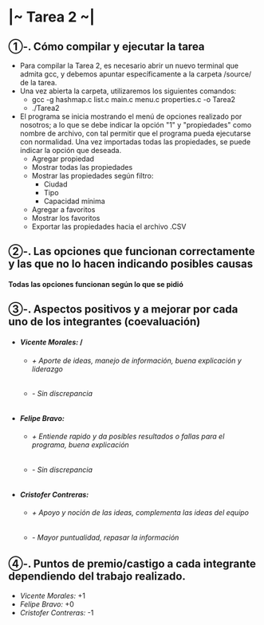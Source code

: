 #     **|~ Tarea 2 ~|**

## ①-. Cómo compilar y ejecutar la tarea
* Para compilar la Tarea 2, es necesario abrir un nuevo terminal que admita gcc, y debemos apuntar específicamente a la carpeta /source/ de la tarea.
* Una vez abierta la carpeta, utilizaremos los siguientes comandos:
  * gcc -g hashmap.c list.c main.c menu.c properties.c -o Tarea2
  * ./Tarea2
* El programa se inicia mostrando el menú de opciones realizado por nosotros; a lo que se debe indicar la opción "1" y "propiedades" como nombre de archivo, con tal permitir que el programa pueda ejecutarse con normalidad. Una vez importadas todas las propiedades, se puede indicar la opción que deseada.
  * Agregar propiedad
  * Mostrar todas las propiedades
  * Mostrar las propiedades según filtro:
    * Ciudad
    * Tipo
    * Capacidad mínima
  * Agregar a favoritos
  * Mostrar los favoritos
  * Exportar las propiedades hacia el archivo .CSV

## ②-. Las opciones que funcionan correctamente y las que no lo hacen indicando posibles causas
#### Todas las opciones funcionan según lo que se pidió
## ③-. Aspectos positivos y a mejorar por cada uno de los integrantes (coevaluación)
* ####  *Vicente Morales:* /
  * ###### + Aporte de ideas, manejo de información, buena explicación y liderazgo
  * ###### - Sin discrepancia
* ####  *Felipe Bravo:*
  * ###### +  Entiende rapido y da posibles resultados o fallas para el programa, buena explicación
  * ###### - Sin discrepancia
* ####  *Cristofer Contreras:*
  * ###### + Apoyo y noción de las ideas, complementa las ideas del equipo
  * ###### - Mayor puntualidad, repasar la información



## ④-. Puntos de premio/castigo a cada integrante dependiendo del trabajo realizado.
* *Vicente Morales:* +1
* *Felipe Bravo:* +0
* *Cristofer Contreras:* -1


